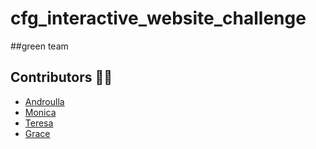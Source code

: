 # cfg_interactive_website_challenge

##green team


## Contributors ✍🏼

* [Androulla](https://github.com/n1ght0wl) 
* [Monica](https://github.com/Monika5S)
* [Teresa](https://github.com/teresafdm)
* [Grace](https://github.com/grace-0001)

